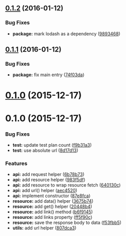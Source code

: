 <a name="0.1.2"></a>
## [0.1.2](https://github.com/stephanebachelier/halapi/compare/0.1.2...v0.1.2) (2016-01-12)


### Bug Fixes

* **package:** mark lodash as a dependency ([9893468](https://github.com/stephanebachelier/halapi/commit/9893468))



<a name="0.1.1"></a>
## [0.1.1](https://github.com/stephanebachelier/halapi/compare/0.1.1...v0.1.1) (2016-01-12)


### Bug Fixes

* **package:** fix main entry ([74f03da](https://github.com/stephanebachelier/halapi/commit/74f03da))



<a name="0.1.0"></a>
# [0.1.0](https://github.com/stephanebachelier/halapi/compare/0.1.0...v0.1.0) (2015-12-17)




<a name="0.1.0"></a>
# 0.1.0 (2015-12-17)


### Bug Fixes

* **test:** update test plan count ([f9b31a3](https://github.com/stephanebachelier/halapi/commit/f9b31a3))
* **test:** use absolute url ([8d17d13](https://github.com/stephanebachelier/halapi/commit/8d17d13))

### Features

* **api:** add request helper ([6b78b73](https://github.com/stephanebachelier/halapi/commit/6b78b73))
* **api:** add resource helper ([983f5df](https://github.com/stephanebachelier/halapi/commit/983f5df))
* **api:** add resource to wrap resource fetch ([640130c](https://github.com/stephanebachelier/halapi/commit/640130c))
* **api:** add url() helper ([aec4520](https://github.com/stephanebachelier/halapi/commit/aec4520))
* **api:** implement constructor ([87e8fca](https://github.com/stephanebachelier/halapi/commit/87e8fca))
* **resource:** add data() helper ([3675b74](https://github.com/stephanebachelier/halapi/commit/3675b74))
* **resource:** add get() helper ([20448b4](https://github.com/stephanebachelier/halapi/commit/20448b4))
* **resource:** add link() method ([b6f9145](https://github.com/stephanebachelier/halapi/commit/b6f9145))
* **resource:** add links property ([ff5f90c](https://github.com/stephanebachelier/halapi/commit/ff5f90c))
* **resource:** save the response body to data ([f53fbb5](https://github.com/stephanebachelier/halapi/commit/f53fbb5))
* **utils:** add url helper ([807dca3](https://github.com/stephanebachelier/halapi/commit/807dca3))



